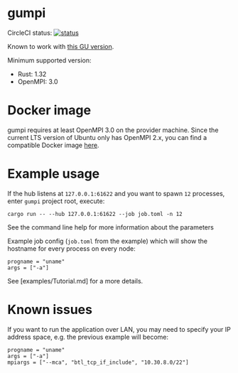 # gumpi
CircleCI status: [![status](https://circleci.com/gh/golemfactory/gumpi.svg?style=svg)](https://circleci.com/gh/golemfactory/gumpi)

Known to work with [this GU version](https://github.com/golemfactory/golem-unlimited/commit/6f910289c03d916ad3d3683be2f05454f099082a).

Minimum supported version:
* Rust: 1.32
* OpenMPI: 3.0

# Docker image

gumpi requires at least OpenMPI 3.0 on the provider machine. Since the current LTS version of Ubuntu only has OpenMPI 2.x, you can find a compatible Docker image [here](https://github.com/marmistrz/docker-openmpi).

# Example usage

If the hub listens at `127.0.0.1:61622` and you want to spawn `12` processes, enter `gumpi` project root, execute:
```
cargo run -- --hub 127.0.0.1:61622 --job job.toml -n 12
```

See the command line help for more information about the parameters

Example job config (`job.toml` from the example) which will show the hostname for every process on every node:

```
progname = "uname"
args = ["-a"]
```

See [examples/Tutorial.md] for a more details.

# Known issues
If you want to run the application over LAN, you may need to specify your IP address space, e.g. the previous example will become:

```
progname = "uname"
args = ["-a"]
mpiargs = ["--mca", "btl_tcp_if_include", "10.30.8.0/22"]
```
